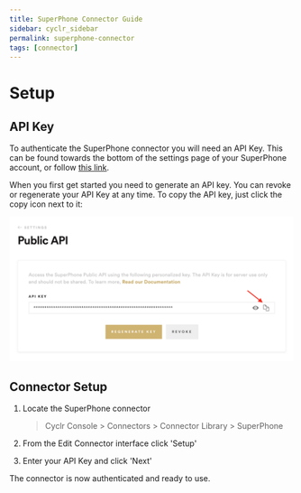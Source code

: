```yaml
---
title: SuperPhone Connector Guide
sidebar: cyclr_sidebar
permalink: superphone-connector
tags: [connector]
---
```


# Setup

## API Key

To authenticate the SuperPhone connector you will need an API Key. This can be found towards the bottom of the settings page of your SuperPhone account, or follow [this link](https://app.superphone.io/settings/public-api-key).

When you first get started you need to generate an API key. You can revoke or regenerate your API Key at any time. To copy the API key, just click the copy icon next to it:

![superphone api key](./images/superphone_image_1.png)

## Connector Setup

1. Locate the SuperPhone connector

   > Cyclr Console > Connectors > Connector Library > SuperPhone

2. From the Edit Connector interface click 'Setup'

3. Enter your API Key and click 'Next'

The connector is now authenticated and ready to use.
